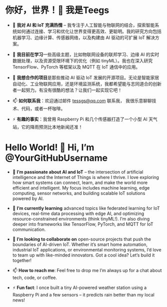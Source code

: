 # 你好，世界！👋 我是Teegs

- 👀 **我对 AI 和 IoT 充满热情** – 我专注于人工智能与物联网的结合，探索智能系统如何通过连接、学习和优化让世界变得更高效、更聪明。我的研究方向包括机器学习、边缘计算、传感器网络，以及构建由 AI 驱动的可扩展 IoT 解决方案。

- 🌱 **我目前在学习**一些高级主题，比如物联网设备的联邦学习、边缘 AI 的实时数据处理，以及资源受限环境下的优化（例如 tinyML）。我也在深入研究 TensorFlow、PyTorch 等框架以及 MQTT 在 IoT 通信中的应用。

- 💞️ **我想合作的项目**是那些推动 AI 驱动 IoT 发展的开源项目。无论是智能家居自动化、工业物联网应用，还是环境监测系统，我都希望能与志同道合的创新者一起努力。有没有很酷的想法？让我们一起实现它吧！

- 📫 **如何联系我**：欢迎通过邮件 tessgs@qq.com 联系我， 我很乐意聊聊技术、代码，或者一杯咖啡。


- ⚡ **有趣的事实**：我曾用 Raspberry Pi 和几个传感器打造了一个小型 AI 天气站，它的降雨预测比本地新闻还准！



# Hello World! 👋 Hi, I’m @YourGitHubUsername

- 👀 **I’m passionate about AI and IoT** – the intersection of artificial intelligence and the Internet of Things is where I thrive. I love exploring how smart systems can connect, learn, and make the world more efficient and intelligent. My focus includes machine learning, edge computing, sensor networks, and building scalable IoT solutions powered by AI.

- 🌱 **I’m currently learning** advanced topics like federated learning for IoT devices, real-time data processing with edge AI, and optimizing resource-constrained environments (think tinyML!). I’m also diving deeper into frameworks like TensorFlow, PyTorch, and MQTT for IoT communication.

- 💞️ **I’m looking to collaborate on** open-source projects that push the boundaries of AI-driven IoT. Whether it’s smart home automation, industrial IoT applications, or environmental monitoring systems, I’d love to team up with like-minded innovators. Got a cool idea? Let’s build it together!

- 📫 **How to reach me**: Feel free to drop me  I’m always up for a chat about tech, code, or coffee.

- ⚡ **Fun fact**: I once built a tiny AI-powered weather station using a Raspberry Pi and a few sensors – it predicts rain better than my local news!
